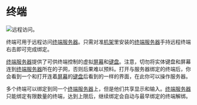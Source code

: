 # 终端

![远程访问。](oredict:opencomputers:terminal)

终端可用于远程访问[终端服务器](terminalServer.md)。只需对准[机架](../block/rack.md)里安装的[终端服务器](terminalServer.md)手持远程终端右击即可完成绑定。

[终端服务器](terminalServer.md)提供了可供终端控制的虚拟[屏幕](../block/screen1.md)和[键盘](../block/keyboard.md)。注意，切勿将实体键盘和屏幕连到[终端服务器](terminalServer.md)所在的子网，否则后果难以预料。打开与服务器绑定的终端后，你会看到一个和打开连着[屏幕](../block/screen1.md)的[键盘](../block/keyboard.md)后看到的一样的界面，在此你可以操作服务器。

多个终端可以绑定到同一个[终端服务器](terminalServer.md)上，但是他们共享显示和输入。[终端服务器](terminalServer.md)只能绑定有限数量的终端，达到上限后，继续绑定会自动与最早绑定的终端解绑。
